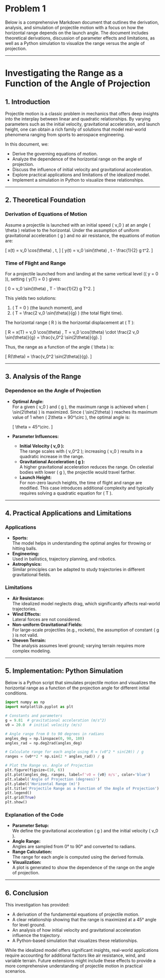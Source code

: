 # Problem 1

Below is a comprehensive Markdown document that outlines the derivation, analysis, and simulation of projectile motion with a focus on how the horizontal range depends on the launch angle. The document includes theoretical derivations, discussion of parameter effects and limitations, as well as a Python simulation to visualize the range versus the angle of projection.

---

# Investigating the Range as a Function of the Angle of Projection

## 1. Introduction

Projectile motion is a classic problem in mechanics that offers deep insights into the interplay between linear and quadratic relationships. By varying parameters such as the initial velocity, gravitational acceleration, and launch height, one can obtain a rich family of solutions that model real-world phenomena ranging from sports to aerospace engineering.

In this document, we:

- Derive the governing equations of motion.
- Analyze the dependence of the horizontal range on the angle of projection.
- Discuss the influence of initial velocity and gravitational acceleration.
- Explore practical applications and limitations of the idealized model.
- Implement a simulation in Python to visualize these relationships.

---

## 2. Theoretical Foundation

### Derivation of Equations of Motion

Assume a projectile is launched with an initial speed \( v_0 \) at an angle \( \theta \) relative to the horizontal. Under the assumption of uniform gravitational acceleration \( g \) and no air resistance, the equations of motion are:

\[
x(t) = v_0 \cos(\theta) \, t,
\]
\[
y(t) = v_0 \sin(\theta) \, t - \frac{1}{2} g t^2.
\]

### Time of Flight and Range

For a projectile launched from and landing at the same vertical level (\( y = 0 \)), setting \( y(T) = 0 \) gives:

\[
0 = v_0 \sin(\theta) \, T - \frac{1}{2} g T^2.
\]

This yields two solutions:

1. \( T = 0 \) (the launch moment), and
2. \( T = \frac{2 v_0 \sin(\theta)}{g} \) (the total flight time).

The horizontal range \( R \) is the horizontal displacement at \( T \):

\[
R = x(T) = v_0 \cos(\theta) \, T = v_0 \cos(\theta) \cdot \frac{2 v_0 \sin(\theta)}{g} = \frac{v_0^2 \sin(2\theta)}{g}.
\]

Thus, the range as a function of the angle \( \theta \) is:

\[
R(\theta) = \frac{v_0^2 \sin(2\theta)}{g}.
\]

---

## 3. Analysis of the Range

### Dependence on the Angle of Projection

- **Optimal Angle:**  
  For a given \( v_0 \) and \( g \), the maximum range is achieved when \( \sin(2\theta) \) is maximized. Since \( \sin(2\theta) \) reaches its maximum value of 1 when \( 2\theta = 90^\circ \), the optimal angle is:

  \[
  \theta = 45^\circ.
  \]

- **Parameter Influences:**
  - **Initial Velocity \( v_0 \):**  
    The range scales with \( v_0^2 \); increasing \( v_0 \) results in a quadratic increase in the range.
  - **Gravitational Acceleration \( g \):**  
    A higher gravitational acceleration reduces the range. On celestial bodies with lower \( g \), the projectile would travel farther.
  - **Launch Height:**  
    For non-zero launch heights, the time of flight and range are modified. This case introduces additional complexity and typically requires solving a quadratic equation for \( T \).

---

## 4. Practical Applications and Limitations

### Applications

- **Sports:**  
  The model helps in understanding the optimal angles for throwing or hitting balls.
- **Engineering:**  
  Used in ballistics, trajectory planning, and robotics.
- **Astrophysics:**  
  Similar principles can be adapted to study trajectories in different gravitational fields.

### Limitations

- **Air Resistance:**  
  The idealized model neglects drag, which significantly affects real-world trajectories.
- **Wind Effects:**  
  Lateral forces are not considered.
- **Non-uniform Gravitational Fields:**  
  For large-scale projectiles (e.g., rockets), the assumption of constant \( g \) is not valid.
- **Uneven Terrain:**  
  The analysis assumes level ground; varying terrain requires more complex modeling.

---

## 5. Implementation: Python Simulation

Below is a Python script that simulates projectile motion and visualizes the horizontal range as a function of the projection angle for different initial conditions.

```python
import numpy as np
import matplotlib.pyplot as plt

# Constants and parameters
g = 9.81  # gravitational acceleration (m/s^2)
v0 = 20.0  # initial velocity (m/s)

# Angle range from 0 to 90 degrees in radians
angles_deg = np.linspace(0, 90, 180)
angles_rad = np.deg2rad(angles_deg)

# Calculate range for each angle using R = (v0^2 * sin(2θ)) / g
ranges = (v0**2 * np.sin(2 * angles_rad)) / g

# Plot the Range vs. Angle of Projection
plt.figure(figsize=(10, 6))
plt.plot(angles_deg, ranges, label=f'v0 = {v0} m/s', color='blue')
plt.xlabel('Angle of Projection (degrees)')
plt.ylabel('Horizontal Range (m)')
plt.title('Projectile Range as a Function of the Angle of Projection')
plt.legend()
plt.grid(True)
plt.show()
```

### Explanation of the Code

- **Parameter Setup:**  
  We define the gravitational acceleration \( g \) and the initial velocity \( v_0 \).
- **Angle Range:**  
  Angles are sampled from 0° to 90° and converted to radians.
- **Range Calculation:**  
  The range for each angle is computed using the derived formula.
- **Visualization:**  
  A plot is generated to show the dependence of the range on the angle of projection.

---

## 6. Conclusion

This investigation has provided:

- A derivation of the fundamental equations of projectile motion.
- A clear relationship showing that the range is maximized at a 45° angle for level ground.
- An analysis of how initial velocity and gravitational acceleration influence the trajectory.
- A Python-based simulation that visualizes these relationships.

While the idealized model offers significant insights, real-world applications require accounting for additional factors like air resistance, wind, and variable terrain. Future extensions might include these effects to provide a more comprehensive understanding of projectile motion in practical scenarios.
